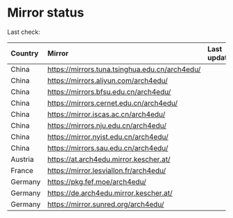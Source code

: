 <script src="./time.js"></script>
# Mirror status
Last check: <script type="text/javascript">localize(1705526173.3173401);</script>

|Country|Mirror|Last update|
|:------|:-----|:----------|
|China|https://mirrors.tuna.tsinghua.edu.cn/arch4edu/|<script type="text/javascript">localize(1705516430);</script>|
|China|https://mirrors.aliyun.com/arch4edu/|<script type="text/javascript">localize(1705473222);</script>|
|China|https://mirrors.bfsu.edu.cn/arch4edu/|<script type="text/javascript">localize(1705516430);</script>|
|China|https://mirrors.cernet.edu.cn/arch4edu/|<script type="text/javascript">localize(1705516430);</script>|
|China|https://mirror.iscas.ac.cn/arch4edu/|<script type="text/javascript">localize(1705473222);</script>|
|China|https://mirrors.nju.edu.cn/arch4edu/|<script type="text/javascript">localize(1705429829);</script>|
|China|https://mirror.nyist.edu.cn/arch4edu/|<script type="text/javascript">localize(1705516430);</script>|
|China|https://mirrors.sau.edu.cn/arch4edu/|<script type="text/javascript">localize(1705429829);</script>|
|Austria|https://at.arch4edu.mirror.kescher.at/|<script type="text/javascript">localize(1705516430);</script>|
|France|https://mirror.lesviallon.fr/arch4edu/|<script type="text/javascript">localize(1705473222);</script>|
|Germany|https://pkg.fef.moe/arch4edu/|<script type="text/javascript">localize(1705516430);</script>|
|Germany|https://de.arch4edu.mirror.kescher.at/|<script type="text/javascript">localize(1705516430);</script>|
|Germany|https://mirror.sunred.org/arch4edu/|<script type="text/javascript">localize(1705516430);</script>|

<script src="./tablefilter/tablefilter.js"></script>
<script src="./table.js"></script>